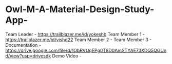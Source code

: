 # Owl-M-A-Material-Design-Study-App-
Team Leader - https://trailblazer.me/id/yokeshb
Team Member 1 - https://trailblazer.me/id/vishd22
Team Member 2 - 
Team Member 3 -
Documentation - https://drive.google.com/file/d/1ObRVUqEPg0T8D0AmSTYAE73XDQ5QGUnd/view?usp=drivesdk
Demo Video - 
